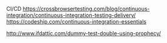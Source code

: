CI/CD
https://crossbrowsertesting.com/blog/continuous-integration/continuous-integration-testing-delivery/
https://codeship.com/continuous-integration-essentials


http://www.ifdattic.com/dummy-test-double-using-prophecy/